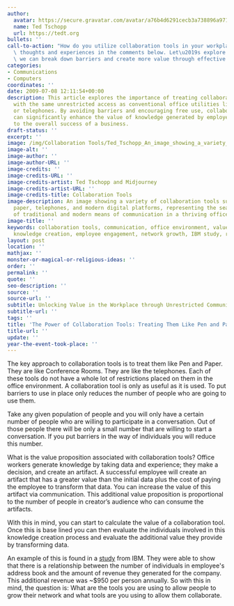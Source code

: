 ```yaml
---
author:
  avatar: https://secure.gravatar.com/avatar/a76b4d6291cecb3a738896a971bfb903?s=512&d=mp&r=g
  name: Ted Tschopp
  url: https://tedt.org
bullets: ''
call-to-action: "How do you utilize collaboration tools in your workplace? Share your\
  \ thoughts and experiences in the comments below. Let\u2019s explore together how\
  \ we can break down barriers and create more value through effective collaboration."
categories:
- Communications
- Computers
coordinates: ''
date: 2009-07-08 12:11:54+00:00
description: This article explores the importance of treating collaboration tools
  with the same unrestricted access as conventional office utilities like pens, papers,
  or telephones. By avoiding barriers and encouraging free use, collaboration tools
  can significantly enhance the value of knowledge generated by employees and contribute
  to the overall success of a business.
draft-status: ''
excerpt: ''
image: /img/Collaboration Tools/Ted_Tschopp_An_image_showing_a_variety_of_collaboration_tools_s.jpg
image-alt: ''
image-author: ''
image-author-URL: ''
image-credits: ''
image-credits-URL: ''
image-credits-artist: Ted Tschopp and Midjourney
image-credits-artist-URL: ''
image-credits-title: Collaboration Tools
image-description: An image showing a variety of collaboration tools such as pens,
  paper, telephones, and modern digital platforms, representing the seamless integration
  of traditional and modern means of communication in a thriving office environment.
image-title: ''
keywords: collaboration tools, communication, office environment, value proposition,
  knowledge creation, employee engagement, network growth, IBM study, revenue generation
layout: post
location: ''
mathjax: ''
monster-or-magical-or-religious-ideas: ''
order: ''
permalink: ''
quote: ''
seo-description: ''
source: ''
source-url: ''
subtitle: Unlocking Value in the Workplace through Unrestricted Communication
subtitle-url: ''
tags: ''
title: 'The Power of Collaboration Tools: Treating Them Like Pen and Paper'
title-url: ''
update: ''
year-the-event-took-place: ''
---
```

The key approach to collaboration tools is to treat them like Pen and Paper. They are like Conference Rooms. They are like the telephones. Each of these tools do not have a whole lot of restrictions placed on them in the office environment. A collaboration tool is only as useful as it is used. To put barriers to use in place only reduces the number of people who are going to use them.

Take any given population of people and you will only have a certain number of people who are willing to participate in a conversation. Out of those people there will be only a small number that are willing to start a conversation. If you put barriers in the way of individuals you will reduce this number.

What is the value proposition associated with collaboration tools? Office workers generate knowledge by taking data and experience; they make a decision, and create an artifact. A successful employee will create an artifact that has a greater value than the initial data plus the cost of paying the employee to transform that data. You can increase the value of this artifact via communication. This additional value proposition is proportional to the number of people in creator’s audience who can consume the artifacts.

With this in mind, you can start to calculate the value of a collaboration tool. Once this is base lined you can then evaluate the individuals involved in this knowledge creation process and evaluate the additional value they provide by transforming data.

An example of this is found in a <a href="http://smallblue.research.ibm.com/projects/snvalue/" target="_blank">study</a> from IBM. They were able to show that there is a relationship between the number of individuals in employee's address book and the amount of revenue they generated for the company. This additional revenue was ~$950 per person annually. So with this in mind, the question is: What are the tools you are using to allow people to grow their network and what tools are you using to allow them collaborate.